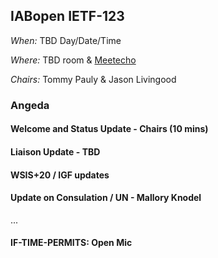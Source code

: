 ## IABopen IETF-123

*When:* TBD Day/Date/Time

*Where:* TBD room & [Meetecho](https://meetings.conf.meetecho.com/ietf123/?group=iabopen&short=&item=1)

*Chairs:* Tommy Pauly & Jason Livingood

### Angeda

#### Welcome and Status Update - Chairs (10 mins)
  
#### Liaison Update - TBD

#### WSIS+20 / IGF updates

#### Update on Consulation / UN - Mallory Knodel
...

#### IF-TIME-PERMITS: Open Mic
